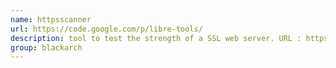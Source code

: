 ```yaml
---
name: httpsscanner
url: https://code.google.com/p/libre-tools/
description: tool to test the strength of a SSL web server. URL : https://code.google.com/p/libre-tools/ Groups : blackarch blackarch-scanner blackarch-crypto
group: blackarch
---
```

